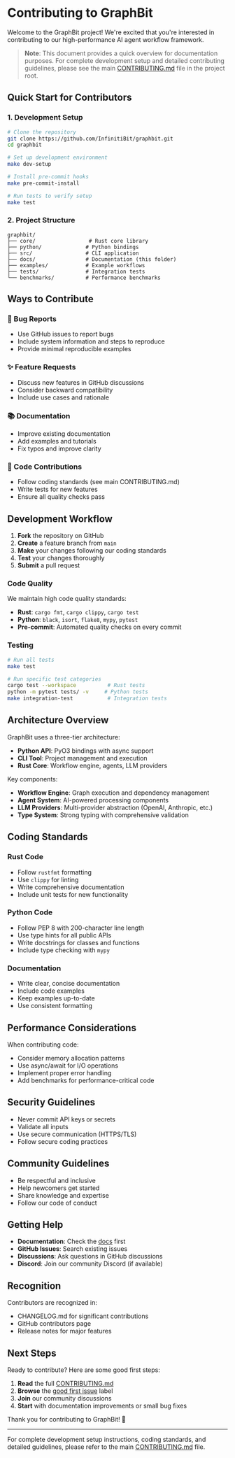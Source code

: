 # Contributing to GraphBit

Welcome to the GraphBit project! We're excited that you're interested in contributing to our high-performance AI agent workflow framework.

> **Note**: This document provides a quick overview for documentation purposes. For complete development setup and detailed contributing guidelines, please see the main [CONTRIBUTING.md](../../CONTRIBUTING.md) file in the project root.

## Quick Start for Contributors

### 1. Development Setup

```bash
# Clone the repository
git clone https://github.com/InfinitiBit/graphbit.git
cd graphbit

# Set up development environment
make dev-setup

# Install pre-commit hooks
make pre-commit-install

# Run tests to verify setup
make test
```

### 2. Project Structure

```
graphbit/
├── core/                 # Rust core library
├── python/              # Python bindings
├── src/                 # CLI application
├── docs/                # Documentation (this folder)
├── examples/            # Example workflows
├── tests/               # Integration tests
└── benchmarks/          # Performance benchmarks
```

## Ways to Contribute

### 🐛 Bug Reports
- Use GitHub issues to report bugs
- Include system information and steps to reproduce
- Provide minimal reproducible examples

### ✨ Feature Requests
- Discuss new features in GitHub discussions
- Consider backward compatibility
- Include use cases and rationale

### 📚 Documentation
- Improve existing documentation
- Add examples and tutorials
- Fix typos and improve clarity

### 🧹 Code Contributions
- Follow coding standards (see main CONTRIBUTING.md)
- Write tests for new features
- Ensure all quality checks pass

## Development Workflow

1. **Fork** the repository on GitHub
2. **Create** a feature branch from `main`
3. **Make** your changes following our coding standards
4. **Test** your changes thoroughly
5. **Submit** a pull request

### Code Quality

We maintain high code quality standards:

- **Rust**: `cargo fmt`, `cargo clippy`, `cargo test`
- **Python**: `black`, `isort`, `flake8`, `mypy`, `pytest`
- **Pre-commit**: Automated quality checks on every commit

### Testing

```bash
# Run all tests
make test

# Run specific test categories
cargo test --workspace          # Rust tests
python -m pytest tests/ -v     # Python tests
make integration-test           # Integration tests
```

## Architecture Overview

GraphBit uses a three-tier architecture:

- **Python API**: PyO3 bindings with async support
- **CLI Tool**: Project management and execution
- **Rust Core**: Workflow engine, agents, LLM providers

Key components:
- **Workflow Engine**: Graph execution and dependency management
- **Agent System**: AI-powered processing components
- **LLM Providers**: Multi-provider abstraction (OpenAI, Anthropic, etc.)
- **Type System**: Strong typing with comprehensive validation

## Coding Standards

### Rust Code
- Follow `rustfmt` formatting
- Use `clippy` for linting
- Write comprehensive documentation
- Include unit tests for new functionality

### Python Code
- Follow PEP 8 with 200-character line length
- Use type hints for all public APIs
- Write docstrings for classes and functions
- Include type checking with `mypy`

### Documentation
- Write clear, concise documentation
- Include code examples
- Keep examples up-to-date
- Use consistent formatting

## Performance Considerations

When contributing code:
- Consider memory allocation patterns
- Use async/await for I/O operations
- Implement proper error handling
- Add benchmarks for performance-critical code

## Security Guidelines

- Never commit API keys or secrets
- Validate all inputs
- Use secure communication (HTTPS/TLS)
- Follow secure coding practices

## Community Guidelines

- Be respectful and inclusive
- Help newcomers get started
- Share knowledge and expertise
- Follow our code of conduct

## Getting Help

- **Documentation**: Check the [docs](../README.md) first
- **GitHub Issues**: Search existing issues
- **Discussions**: Ask questions in GitHub discussions
- **Discord**: Join our community Discord (if available)

## Recognition

Contributors are recognized in:
- CHANGELOG.md for significant contributions
- GitHub contributors page
- Release notes for major features

## Next Steps

Ready to contribute? Here are some good first steps:

1. **Read** the full [CONTRIBUTING.md](../../CONTRIBUTING.md)
2. **Browse** the [good first issue](https://github.com/InfinitiBit/graphbit/labels/good%20first%20issue) label
3. **Join** our community discussions
4. **Start** with documentation improvements or small bug fixes

Thank you for contributing to GraphBit! 🚀

---

For complete development setup instructions, coding standards, and detailed guidelines, please refer to the main [CONTRIBUTING.md](../../CONTRIBUTING.md) file. 
